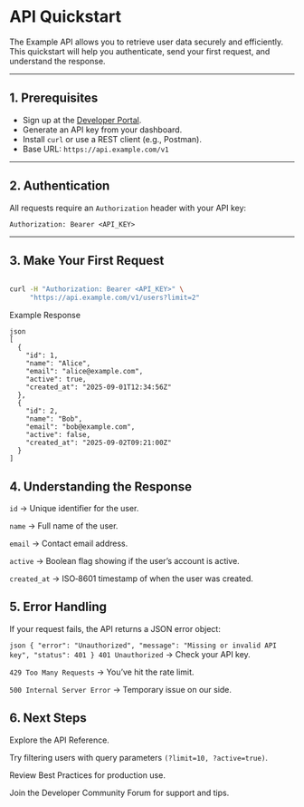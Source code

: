 # API Quickstart

The Example API allows you to retrieve user data securely and efficiently.  
This quickstart will help you authenticate, send your first request, and understand the response.

---

## 1. Prerequisites
- Sign up at the [Developer Portal](https://example.com/dev).
- Generate an API key from your dashboard.
- Install `curl` or use a REST client (e.g., Postman).
- Base URL: `https://api.example.com/v1`

---

## 2. Authentication
All requests require an `Authorization` header with your API key:

`Authorization: Bearer <API_KEY>`

---

## 3. Make Your First Request
```bash

curl -H "Authorization: Bearer <API_KEY>" \
     "https://api.example.com/v1/users?limit=2"
```
Example Response
```
json
[
  {
    "id": 1,
    "name": "Alice",
    "email": "alice@example.com",
    "active": true,
    "created_at": "2025-09-01T12:34:56Z"
  },
  {
    "id": 2,
    "name": "Bob",
    "email": "bob@example.com",
    "active": false,
    "created_at": "2025-09-02T09:21:00Z"
  }
]

```
## 4. Understanding the Response

`id` → Unique identifier for the user.

`name` → Full name of the user.

`email` → Contact email address.

`active` → Boolean flag showing if the user’s account is active.

`created_at` → ISO‑8601 timestamp of when the user was created.

## 5. Error Handling

If your request fails, the API returns a JSON error object:

`json
{
  "error": "Unauthorized",
  "message": "Missing or invalid API key",
  "status": 401
}
401 Unauthorized` → Check your API key.

`429 Too Many Requests` → You’ve hit the rate limit.

`500 Internal Server Error` → Temporary issue on our side.

## 6. Next Steps

Explore the API Reference.

Try filtering users with query parameters `(?limit=10, ?active=true)`.

Review Best Practices for production use.

Join the Developer Community Forum for support and tips.

